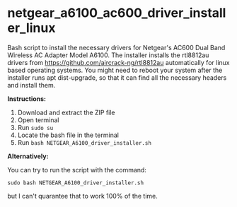 # netgear_a6100_ac600_driver_installer_linux

Bash script to install the necessary drivers for Netgear's AC600 Dual Band Wireless AC Adapter Model A6100.
The installer installs the rtl8812au drivers from https://github.com/aircrack-ng/rtl8812au automatically for linux based operating systems.
You might need to reboot your system after the installer runs apt dist-upgrade, so that it can find all the necessary headers and install them.

**Instructions:**

1. Download and extract the ZIP file
2. Open terminal
3. Run `sudo su`
4. Locate the bash file in the terminal
5. Run ```bash NETGEAR_A6100_driver_installer.sh```


**Alternatively:**

You can try to run the script with the command:

```
sudo bash NETGEAR_A6100_driver_installer.sh
```

but I can't quarantee that to work 100% of the time.
